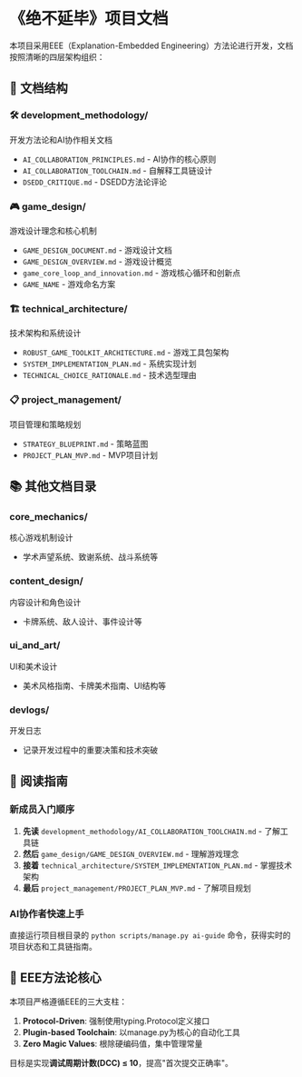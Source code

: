 # 《绝不延毕》项目文档

本项目采用EEE（Explanation-Embedded Engineering）方法论进行开发，文档按照清晰的四层架构组织：

## 📁 文档结构

### 🛠️ development_methodology/
开发方法论和AI协作相关文档
- `AI_COLLABORATION_PRINCIPLES.md` - AI协作的核心原则
- `AI_COLLABORATION_TOOLCHAIN.md` - 自解释工具链设计
- `DSEDD_CRITIQUE.md` - DSEDD方法论评论

### 🎮 game_design/
游戏设计理念和核心机制
- `GAME_DESIGN_DOCUMENT.md` - 游戏设计文档
- `GAME_DESIGN_OVERVIEW.md` - 游戏设计概览
- `game_core_loop_and_innovation.md` - 游戏核心循环和创新点
- `GAME_NAME` - 游戏命名方案

### 🏗️ technical_architecture/
技术架构和系统设计
- `ROBUST_GAME_TOOLKIT_ARCHITECTURE.md` - 游戏工具包架构
- `SYSTEM_IMPLEMENTATION_PLAN.md` - 系统实现计划
- `TECHNICAL_CHOICE_RATIONALE.md` - 技术选型理由

### 📋 project_management/
项目管理和策略规划
- `STRATEGY_BLUEPRINT.md` - 策略蓝图
- `PROJECT_PLAN_MVP.md` - MVP项目计划

## 📚 其他文档目录

### core_mechanics/
核心游戏机制设计
- 学术声望系统、致谢系统、战斗系统等

### content_design/
内容设计和角色设计
- 卡牌系统、敌人设计、事件设计等

### ui_and_art/
UI和美术设计
- 美术风格指南、卡牌美术指南、UI结构等

### devlogs/
开发日志
- 记录开发过程中的重要决策和技术突破

## 🎯 阅读指南

### 新成员入门顺序
1. **先读** `development_methodology/AI_COLLABORATION_TOOLCHAIN.md` - 了解工具链
2. **然后** `game_design/GAME_DESIGN_OVERVIEW.md` - 理解游戏理念
3. **接着** `technical_architecture/SYSTEM_IMPLEMENTATION_PLAN.md` - 掌握技术架构
4. **最后** `project_management/PROJECT_PLAN_MVP.md` - 了解项目规划

### AI协作者快速上手
直接运行项目根目录的 `python scripts/manage.py ai-guide` 命令，获得实时的项目状态和工具链指南。

## 🔧 EEE方法论核心

本项目严格遵循EEE的三大支柱：
1. **Protocol-Driven**: 强制使用typing.Protocol定义接口
2. **Plugin-based Toolchain**: 以manage.py为核心的自动化工具
3. **Zero Magic Values**: 根除硬编码值，集中管理常量

目标是实现**调试周期计数(DCC) ≤ 10**，提高"首次提交正确率"。 